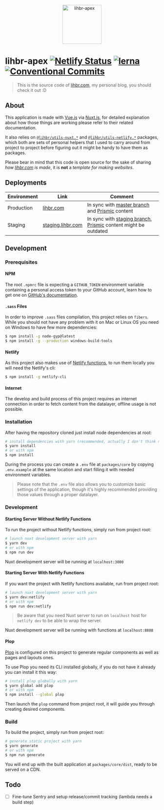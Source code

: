 <p align="center">
  <a href="https://lihbr.com">
    <img src="https://images.prismic.io/lihbr/9ad2155a-e425-4b98-995d-24c6fae3ac3d_logo.png?auto=compress,format" alt="lihbr-apex" height="128" />
  </a>
</p>

# lihbr-apex [![Netlify Status](https://api.netlify.com/api/v1/badges/b6c4b56f-2cfe-4762-a68f-6cf7d5c730e7/deploy-status)](https://app.netlify.com/sites/lihbr/deploys) [![lerna](https://img.shields.io/badge/maintained%20with-lerna-cc00ff.svg)](https://lerna.js.org/) [![Conventional Commits](https://img.shields.io/badge/Conventional%20Commits-1.0.0-yellow.svg)](https://conventionalcommits.org)

> This is the source code of [lihbr.com](https://lihbr.com), my personal blog, you should check it out :D

## About

This application is made with [Vue.js](https://vuejs.org) via [Nuxt.js](https://nuxtjs.org), for detailed explanation about how those things are working please refer to their related documentation.

It also relies on [`@lihbr/utils-nuxt.*`](https://github.com/lihbr/utils-nuxt) and [`@lihbr/utils-netlify.*`](https://github.com/lihbr/utils-netlify) packages, which both are sets of personal helpers that I used to carry around from project to project before figuring out it might be handy to have them as packages.

Please bear in mind that this code is open source for the sake of sharing _how [lihbr.com](https://lihbr.com) is made_, it is **not** a _template for making websites_.

## Deployments

| Environment | Link                                           | Comment                                                                                                                                  |
| ----------- | ---------------------------------------------- | ---------------------------------------------------------------------------------------------------------------------------------------- |
| Production  | [lihbr.com](https://lihbr.com)                 | In sync with [master branch](https://github.com/lihbr/lihbr-apex/tree/master) and [Prismic](https://prismic.io) content                  |
| Staging     | [staging.lihbr.com](https://staging.lihbr.com) | In sync with [staging branch](https://github.com/lihbr/lihbr-apex/tree/staging), [Prismic](https://prismic.io) content might be outdated |

## Development

### Prerequisites

#### NPM

The root `.npmrc` file is expecting a `GITHUB_TOKEN` environment variable containing a personal access token to your GitHub account, learn how to get one on [GitHub's documentation](https://docs.github.com/en/github/authenticating-to-github/creating-a-personal-access-token).

<!-- Uncomment if using SASS -->

#### `.sass` Files

In order to improve `.sass` files compilation, this project relies on `fibers`. While you should not have any problem with it on Mac or Linux OS you need on Windows to have few more dependencies:

```bash
$ npm install -g node-gyp@latest
$ npm install -g --production windows-build-tools
```

<!-- Uncomment if using Netlify functions -->

#### Netlify

As this project also makes use of [Netlify functions](https://docs.netlify.com/functions/overview), to run them locally you will need the Netlify's cli:

```bash
$ npm install -g netlify-cli
```

<!-- Uncomment if usage requires an internet connection -->

#### Internet

The develop and build process of this project requires an internet connection in order to fetch content from the datalayer, offline usage is not possible.

### Installation

After having the repository cloned just install node dependencies at root:

```bash
# install dependencies with yarn (recommended, actually I don't think npm will work haha)
$ yarn install
# or with npm
$ npm install
```

During the process you can create a `.env` file at `packages/core` by copying `.env.example` at the same location and start filling it with needed environment variables.

> Please note that the `.env` file also allows you to customize basic settings of the application, though it's highly recommended providing those values through a proper datalayer.

### Development

#### Starting Server Without Netlify Functions

To run the project without Netlify functions, simply run from project root:

```bash
# launch nuxt development server with yarn
$ yarn dev
# or with npm
$ npm run dev
```

Nuxt development server will be running at `localhost:3000`

#### Starting Server With Netlify Functions

If you want the project with Netlify functions available, run from project root:

```bash
# launch nuxt development server with yarn
$ yarn dev:netlify
# or with npm
$ npm run dev:netlify
```

> Be aware that you need Nuxt server to run on `localhost` host for `netlify dev` to be able to wrap the server.

Nuxt development server will be running with functions at `localhost:8888`

#### Plop

[Plop](https://plopjs.com) is configured on this project to generate regular components as well as pages and layouts ones.

To use Plop you need its CLI installed globally, if you do not have it already you can install it this way:

```bash
# install plop globally with yarn
$ yarn global add plop
# or with npm
$ npm install --global plop
```

Then launch the `plop` command from project root, it will guide you through creating desired components.

### Build

To build the project, simply run from project root:

```bash
# generate static project with yarn
$ yarn generate
# or with npm
$ npm run generate
```

You will end up with the built application at `packages/core/dist`, ready to be served on a CDN.

## Todo

- [ ] Fine-tune Sentry and setup release/commit tracking (lambda needs a build step)

<!--
- [x] Done item
- [ ] Todo item
-->
